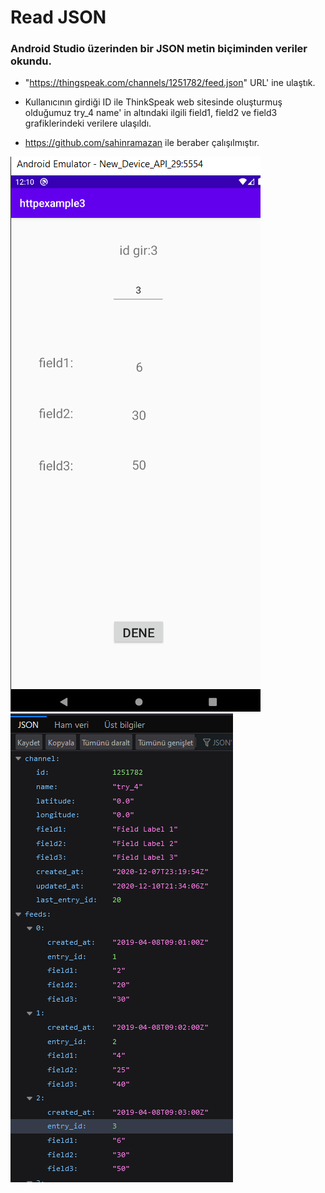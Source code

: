 # Read JSON
###  Android Studio üzerinden bir JSON metin biçiminden veriler okundu.
- "https://thingspeak.com/channels/1251782/feed.json" URL' ine ulaştık. 
- Kullanıcının girdiği ID ile ThinkSpeak web sitesinde oluşturmuş olduğumuz try_4 name' in altındaki ilgili field1, field2 ve field3 grafiklerindeki verilere ulaşıldı.

- https://github.com/sahinramazan ile beraber çalışılmıştır.


![alt text](https://github.com/halimebeyzacicek/Android_studio_projects/blob/main/photos/5.png)
![alt text](https://github.com/halimebeyzacicek/Android_studio_projects/blob/main/photos/6.png)
